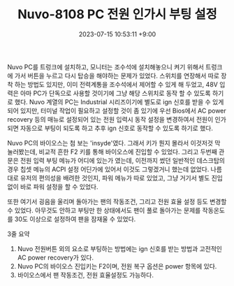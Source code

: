 ﻿---
title: Nuvo-8108 PC 전원 인가시 부팅 설정
date: 2023-07-15 10:53:11 +9:00
categories: [Linux, Ubuntu]
tags: [Nubo-8108, IPC, PC, BIOS, Ac power recovery]
---


Nuvo PC를 트렁크에 설치하고, 모니터는 조수석에 설치해놓으니 켜기 위해서 트렁크에 가서 버튼을 누르고 다시 탑승을 해야하는 문제가 있었다. 스위치를 연장해서 따로 장착 하는 방법도 있지만, 이미 전력계통을 조수석에서 제어할 수 있게 해 두었고, 48V 입력은 아마 PC가 단독으로 사용할 것이기에 그냥 해당 스위치로 동작 할 수 있도록 하기로 했다.
Nuvo 계열의 PC는 Industrial 시리즈이기에 별도로 ign 신호를 받을 수 있게 되어 있지만, 터미널 작업이 필요하고 설정할 것이 좀 있기에 우선 Bios에서 AC power recovery 등의 매뉴로 설정되어 있는 전원 입력시 동작 설정을 변경하여서 전원이 인가되면 자동으로 부팅이 되도록 하고 추후 ign 신호로 동작할 수 있도록 하기로 했다.

Nuvo PC의 바이오스는 첨 보는 'insyde'였다. 그래서 키가 뭔지 몰라서 이것저것 막 눌러봤는데, 비교적 흔한 F2 키를 통해 바이오스에 진입할 수 있었다.
그리고 두번째 관문은 전원 입력 부팅 메뉴가 어디에 있는가 였는데, 이전까지 썼던 일반적인 데스크탑의 경우 칩셋 메뉴의 ACPI 설정 어딘가에 있어서 이것도 그렇겠거니 했는데 없었다.
나름대로 유저의 편의성을 배려한 것인지, 파워 메뉴가 따로 있었고, 그냥 거기서 별도 진입 없이 바로 파워 설정을 할 수 있었다.

또한 여기서 굉음을 울리며 돌아가는 팬의 작동조건, 그리고 전원 효율 설정 등도 변경할 수 있었다. 아무것도 안하고 부팅만 한 상태에서도 팬이 풀로 돌아가는 문제를 작동온도를 30도 이상으로 설정하여 팬을 잠재울 수 있었다.

3줄 요약

1. Nuvo 전원버튼 외의 요소로 부팅하는 방법에는 ign 신호를 받는 방법과 고전적인 AC power recovery가 있다.
2. Nuvo PC의 바이오스 진입키는 F2이며, 전원 복구 옵션은 power 항목에 있다.
3. 바이오스에서 팬 작동조건, 전원 효율설정도 가능하다.
